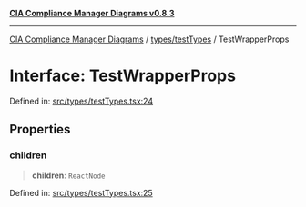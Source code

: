 [**CIA Compliance Manager Diagrams v0.8.3**](../../../README.md)

***

[CIA Compliance Manager Diagrams](../../../modules.md) / [types/testTypes](../README.md) / TestWrapperProps

# Interface: TestWrapperProps

Defined in: [src/types/testTypes.tsx:24](https://github.com/Hack23/cia-compliance-manager/blob/368d5a1330a94df78d48c65d28962bd0f7cab363/src/types/testTypes.tsx#L24)

## Properties

### children

> **children**: `ReactNode`

Defined in: [src/types/testTypes.tsx:25](https://github.com/Hack23/cia-compliance-manager/blob/368d5a1330a94df78d48c65d28962bd0f7cab363/src/types/testTypes.tsx#L25)
